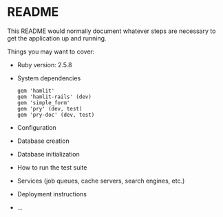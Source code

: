 # README

This README would normally document whatever steps are necessary to get the
application up and running.

Things you may want to cover:

* Ruby version: 2.5.8


* System dependencies
  >   
      gem 'hamlit' 
      gem 'hamlit-rails' (dev)
      gem 'simple_form'
      gem 'pry' (dev, test)
      gem 'pry-doc' (dev, test)
  
* Configuration

* Database creation

* Database initialization

* How to run the test suite

* Services (job queues, cache servers, search engines, etc.)

* Deployment instructions

* ...

    
